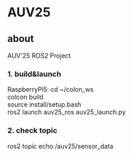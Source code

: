 # AUV25

## about
AUV'25 ROS2 Project

### 1. build&launch

RaspberryPi5:
cd ~/colon_ws<br>
colcon build<br>
source install/setup.bash<br>
ros2 launch auv25_ros auv25_launch.py<br>

### 2. check topic

ros2 topic echo /auv25/sensor_data<br>
